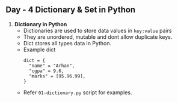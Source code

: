 ## Day - 4 Dictionary & Set in Python

1. **Dictionary in Python**
   - Dictionaries are used to store data values in `key:value` pairs
   - They are unordered, mutable and dont allow duplicate keys.
   - Dict stores all types data in Python.
   - Example dict
     ```
     dict = {
       "name" = "Arhan",
       "cgpa" = 9.6,
       "marks" = [95.96.99],
     }
     ```
   - Refer `01-dictionary.py` script for examples.
